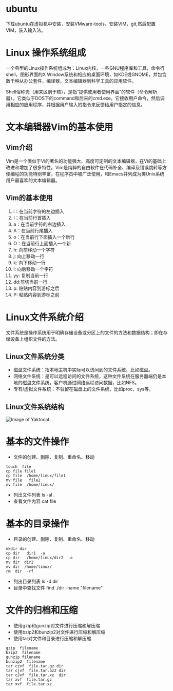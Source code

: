 
# ubuntu
下载ubuntu在虚拟机中安装，安装VMware-tools，安装VIM，git,然后配置VIM，装入输入法。
# Linux 操作系统组成
一个典型的Linux操作系统组成为：Linux内核，一些GNU程序库和工具，命令行shell，图形界面的X Window系统和相应的桌面环境，如KDE或GNOME，并包含数千种从办公套件，编译器，文本编辑器到科学工具的应用软件。

Shell俗称壳（用来区别于核），是指“提供使用者使用界面”的软件（命令解析器）。它类似于DOS下的command和后来的cmd.exe。它接收用户命令，然后调用相应的应用程序，并根据用户输入的指令来反馈给用户指定的信息。
# 文本编辑器Vim的基本使用
## Vim介绍
Vim是一个类似于Vi的著名的功能强大、高度可定制的文本编辑器，在Vi的基础上改进和增加了很多特性。Vim是纯粹的自由软件在代码补全、编译及错误跳转等方便编程的功能特别丰富，在程序员中被广泛使用，和Emacs并列成为类Unix系统用户最喜欢的文本编辑器。
## Vim的基本使用
1. i：在当前字符的左边插入
1. I：在当前行首插入
1. a：在当前字符的右边插入
1. A：在当前行尾插入
1. o：在当前行下面插入一个新行
1. O：在当前行上面插入一个新
1. h: 向前移动一个字符
1. j: 向上移动一行
1. k: 向下移动一行
1. l: 向后移动一个字符
1. yy: 复制当前一行
1. dd:剪切当前一行
1. p: 粘贴内容到游标之后
1. P: 粘贴内容到游标之前

# Linux文件系统介绍

文件系统是操作系统用于明确存储设备或分区上的文件的方法和数据结构；即在存储设备上组织文件的方法。

## Linux文件系统分类

- 磁盘文件系统：指本地主机中实际可以访问到的文件系统，比如磁盘。
- 网络文件系统：是可以远程访问的文件系统，这种文件系统在服务器端仍是本地的磁盘文件系统，客户机通过网络远程访问数据，比如NFS。
- 专有/虚拟文件系统：不驻留在磁盘上的文件系统，比如proc，sys等。

## Linux文件系统结构
![Image of Yaktocat](https://nts.newbieol.com/static/k6/mySQL/class-002/img/linux_fs.jpg)

# 基本的文件操作

* 文件的创建、删除、复制、重命名、移动
```
touch  file
cp file file1
cp file  /home/linux/file1
mv file   file2
mv file  /home/linux/
```
* 列出文件列表
ls -al  .
* 查看文件内容
cat  file
# 基本的目录操作
* 目录的创建、删除、复制、重命名、移动
```
mkdir dir
cp dir   dir1  -a
cp dir   /home/linux/dir2  -a
mv dir  dir2
mv dir  /home/linux/
rm  dir  -rf
```
* 列出目录列表
ls -d  dir 
* 目录中查找文件
find  ./dir  -name  "filename"
# 文件的归档和压缩
* 使用gzip和gunzip对文件进行压缩和解压缩
* 使用bzip2和bunzip2对文件进行压缩和解压缩
* 使用tar对文件和目录进行压缩和解压缩
```
gzip  filename
bzip2  filename
gunzip filename
bunzip2  filename
tar czvf  file.tar.gz dir
tar cjvf  file.tar.bz2 dir
tar cJvf  file.tar.xz  dir
tar xvf  file.tar.gz
tar xvf  file.tar.xz
```

